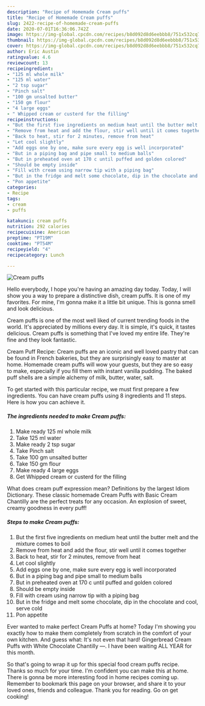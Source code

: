 ```yaml
---
description: "Recipe of Homemade Cream puffs"
title: "Recipe of Homemade Cream puffs"
slug: 2422-recipe-of-homemade-cream-puffs
date: 2020-07-01T16:36:06.742Z
image: https://img-global.cpcdn.com/recipes/b8d092d8d6eebbb8/751x532cq70/cream-puffs-recipe-main-photo.jpg
thumbnail: https://img-global.cpcdn.com/recipes/b8d092d8d6eebbb8/751x532cq70/cream-puffs-recipe-main-photo.jpg
cover: https://img-global.cpcdn.com/recipes/b8d092d8d6eebbb8/751x532cq70/cream-puffs-recipe-main-photo.jpg
author: Eric Austin
ratingvalue: 4.6
reviewcount: 13
recipeingredient:
- "125 ml whole milk"
- "125 ml water"
- "2 tsp sugar"
- "Pinch salt"
- "100 gm unsalted butter"
- "150 gm flour"
- "4 large eggs"
- " Whipped cream or custerd for the filling"
recipeinstructions:
- "But the first five ingredients on medium heat until the butter melt and the mixture comes to boil"
- "Remove from heat and add the flour, stir well until it comes together"
- "Back to heat, stir for 2 minutes, remove from heat"
- "Let cool slightly"
- "Add eggs one by one, make sure every egg is well incorporated"
- "But in a piping bag and pipe small to medium balls"
- "But in preheated oven at 170 c until puffed and golden colored"
- "Should be empty inside"
- "Fill with cream using narrow tip with a piping bag"
- "But in the fridge and melt some chocolate, dip in the chocolate and cool, serve cold"
- "Pon appetite"
categories:
- Recipe
tags:
- cream
- puffs

katakunci: cream puffs 
nutrition: 292 calories
recipecuisine: American
preptime: "PT19M"
cooktime: "PT54M"
recipeyield: "4"
recipecategory: Lunch

---
```



![Cream puffs](https://img-global.cpcdn.com/recipes/b8d092d8d6eebbb8/751x532cq70/cream-puffs-recipe-main-photo.jpg)

Hello everybody, I hope you're having an amazing day today. Today, I will show you a way to prepare a distinctive dish, cream puffs. It is one of my favorites. For mine, I'm gonna make it a little bit unique. This is gonna smell and look delicious.

Cream puffs is one of the most well liked of current trending foods in the world. It's appreciated by millions every day. It is simple, it's quick, it tastes delicious. Cream puffs is something that I've loved my entire life. They're fine and they look fantastic.

Cream Puff Recipe: Cream puffs are an iconic and well loved pastry that can be found in French bakeries, but they are surprisingly easy to master at home. Homemade cream puffs will wow your guests, but they are so easy to make, especially if you fill them with instant vanilla pudding. The baked puff shells are a simple alchemy of milk, butter, water, salt.


To get started with this particular recipe, we must first prepare a few ingredients. You can have cream puffs using 8 ingredients and 11 steps. Here is how you can achieve it.

<!--inarticleads1-->

##### The ingredients needed to make Cream puffs:

1. Make ready 125 ml whole milk
1. Take 125 ml water
1. Make ready 2 tsp sugar
1. Take Pinch salt
1. Take 100 gm unsalted butter
1. Take 150 gm flour
1. Make ready 4 large eggs
1. Get  Whipped cream or custerd for the filling


What does cream puff expression mean? Definitions by the largest Idiom Dictionary. These classic homemade Cream Puffs with Basic Cream Chantilly are the perfect treats for any occasion. An explosion of sweet, creamy goodness in every puff! 

<!--inarticleads2-->

##### Steps to make Cream puffs:

1. But the first five ingredients on medium heat until the butter melt and the mixture comes to boil
1. Remove from heat and add the flour, stir well until it comes together
1. Back to heat, stir for 2 minutes, remove from heat
1. Let cool slightly
1. Add eggs one by one, make sure every egg is well incorporated
1. But in a piping bag and pipe small to medium balls
1. But in preheated oven at 170 c until puffed and golden colored
1. Should be empty inside
1. Fill with cream using narrow tip with a piping bag
1. But in the fridge and melt some chocolate, dip in the chocolate and cool, serve cold
1. Pon appetite


Ever wanted to make perfect Cream Puffs at home? Today I&#39;m showing you exactly how to make them completely from scratch in the comfort of your own kitchen. And guess what: It&#39;s not even that hard! Gingerbread Cream Puffs with White Chocolate Chantilly —. I have been waiting ALL YEAR for this month. 

So that's going to wrap it up for this special food cream puffs recipe. Thanks so much for your time. I'm confident you can make this at home. There is gonna be more interesting food in home recipes coming up. Remember to bookmark this page on your browser, and share it to your loved ones, friends and colleague. Thank you for reading. Go on get cooking!
